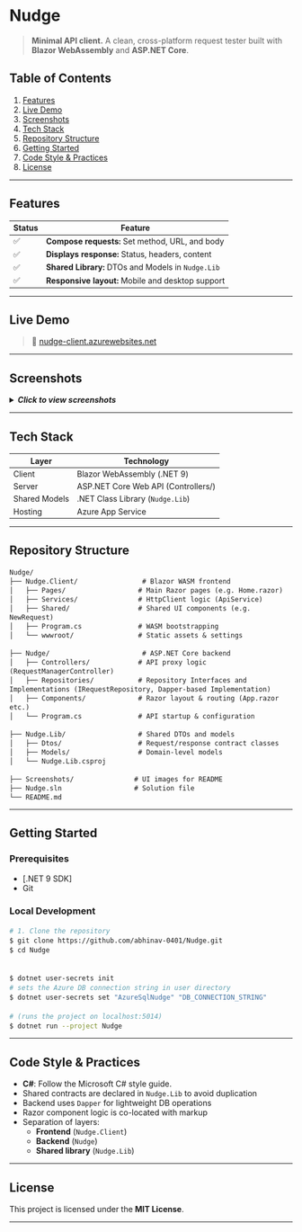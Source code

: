 # Nudge

> **Minimal API client.** A clean, cross-platform request tester built with **Blazor WebAssembly** and **ASP.NET Core**.

## Table of Contents

1. [Features](#features)
2. [Live Demo](#live-demo)
3. [Screenshots](#screenshots)
4. [Tech Stack](#tech-stack)
5. [Repository Structure](#repository-structure)
6. [Getting Started](#getting-started)
7. [Code Style & Practices](#code-style--practices)
8. [License](#license)

---

## Features

| Status | Feature                                           |
|--------|---------------------------------------------------|
| ✅     | **Compose requests:** Set method, URL, and body    |
| ✅     | **Displays response:** Status, headers, content    |
| ✅     | **Shared Library:** DTOs and Models in `Nudge.Lib` |
| ✅     | **Responsive layout:** Mobile and desktop support  |

---

## Live Demo

> 🔗 [nudge-client.azurewebsites.net](https://nudge-client.azurewebsites.net)

---

## Screenshots

<details>
  <summary><em><strong>Click to view screenshots</strong></em></summary>

  <img src="./Screenshots/img1.png" alt="Landing screen" />
  <img src="./Screenshots/img2.png" alt="Composing a request" />
  <img src="./Screenshots/img3.png" alt="Formatted response" />
  <img src="./Screenshots/mobile.png" alt="Mobile layout" />

</details>

---

## Tech Stack

| Layer         | Technology                          |
|---------------|-------------------------------------|
| Client        | Blazor WebAssembly (.NET 9)         |
| Server        | ASP.NET Core Web API (Controllers/) |
| Shared Models | .NET Class Library (`Nudge.Lib`)    |
| Hosting       | Azure App Service                   |

---

## Repository Structure

```
Nudge/
├── Nudge.Client/                # Blazor WASM frontend
│   ├── Pages/                  # Main Razor pages (e.g. Home.razor)
│   ├── Services/               # HttpClient logic (ApiService)
│   ├── Shared/                 # Shared UI components (e.g. NewRequest)
│   ├── Program.cs              # WASM bootstrapping
│   └── wwwroot/                # Static assets & settings

├── Nudge/                       # ASP.NET Core backend
│   ├── Controllers/            # API proxy logic (RequestManagerController)
│   ├── Repositories/           # Repository Interfaces and Implementations (IRequestRepository, Dapper-based Implementation)
│   ├── Components/             # Razor layout & routing (App.razor etc.)
│   └── Program.cs              # API startup & configuration

├── Nudge.Lib/                  # Shared DTOs and models
│   ├── Dtos/                   # Request/response contract classes
│   ├── Models/                 # Domain-level models
│   └── Nudge.Lib.csproj

├── Screenshots/               # UI images for README
├── Nudge.sln                  # Solution file
└── README.md
```

---

## Getting Started

### Prerequisites

* [.NET 9 SDK]
* Git

### Local Development

```bash
# 1. Clone the repository
$ git clone https://github.com/abhinav-0401/Nudge.git
$ cd Nudge


$ dotnet user-secrets init
# sets the Azure DB connection string in user directory
$ dotnet user-secrets set "AzureSqlNudge" "DB_CONNECTION_STRING"

# (runs the project on localhost:5014)
$ dotnet run --project Nudge
```

---

## Code Style & Practices

* **C#**: Follow the Microsoft C# style guide.
* Shared contracts are declared in `Nudge.Lib` to avoid duplication
* Backend uses `Dapper` for lightweight DB operations
* Razor component logic is co-located with markup
* Separation of layers:
  - **Frontend** (`Nudge.Client`)
  - **Backend** (`Nudge`)
  - **Shared library** (`Nudge.Lib`)

---

## License

This project is licensed under the **MIT License**.

---